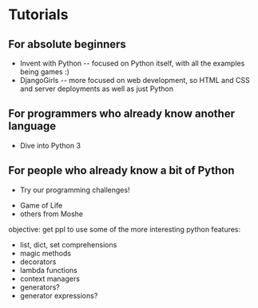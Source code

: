 # Tutorials

## For absolute beginners

* Invent with Python -- focused on Python itself, with all the examples being games :)
* DjangoGirls -- more focused on web development, so HTML and CSS and server deployments as well as just Python

## For programmers who already know another language

* Dive into Python 3

## For people who already know a bit of Python

* Try our programming challenges!

- Game of Life
- others from Moshe

objective:  get ppl to use some of the more interesting python features:
* list, dict, set comprehensions
* magic methods
* decorators
* lambda functions
* context managers
* generators?
* generator expressions?
